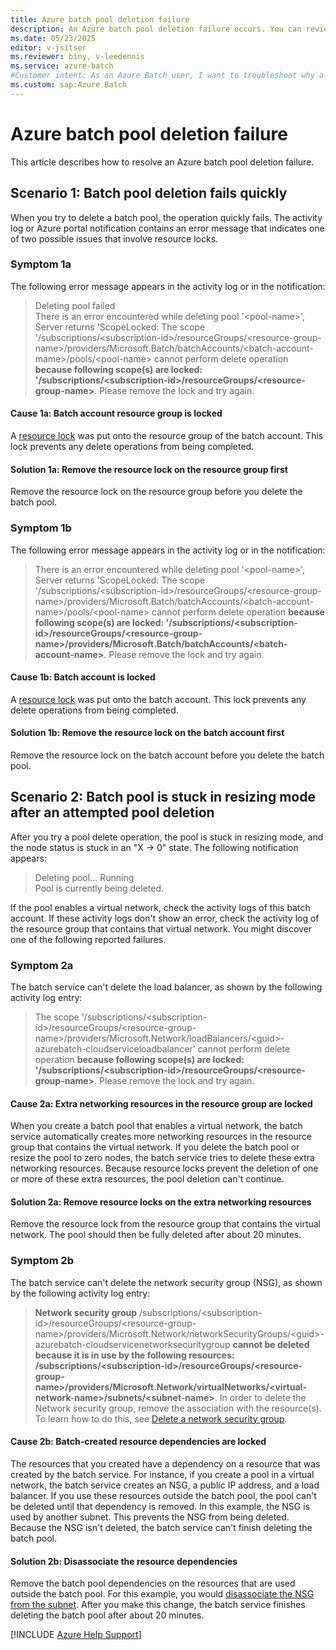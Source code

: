 ```yaml
---
title: Azure batch pool deletion failure
description: An Azure batch pool deletion failure occurs. You can review the symptoms, understand the causes, and apply solutions to this problem.
ms.date: 05/23/2025
editor: v-jsitser
ms.reviewer: biny, v-leedennis
ms.service: azure-batch
#Customer intent: As an Azure Batch user, I want to troubleshoot why a batch pool deletion attempt fails so that I can successfully continue to use the Azure Batch service after I delete a batch pool.
ms.custom: sap:Azure Batch
---
```

# Azure batch pool deletion failure

This article describes how to resolve an Azure batch pool deletion failure.

## Scenario 1: Batch pool deletion fails quickly

When you try to delete a batch pool, the operation quickly fails. The activity log or Azure portal notification contains an error message that indicates one of two possible issues that involve resource locks.

### Symptom 1a

The following error message appears in the activity log or in the notification:

> Deleting pool failed\
> There is an error encountered while deleting pool '\<pool-name>', Server returns 'ScopeLocked: The scope '/subscriptions/\<subscription-id>/resourceGroups/\<resource-group-name>/providers/Microsoft.Batch/batchAccounts/\<batch-account-mame>/pools/\<pool-name> cannot perform delete operation **because following scope(s) are locked: '/subscriptions/\<subscription-id>/resourceGroups/\<resource-group-name>**. Please remove the lock and try again.

#### Cause 1a: Batch account resource group is locked

A [resource lock][res-lock] was put onto the resource group of the batch account. This lock prevents any delete operations from being completed.

#### Solution 1a: Remove the resource lock on the resource group first

Remove the resource lock on the resource group before you delete the batch pool.

### Symptom 1b

The following error message appears in the activity log or in the notification:

> There is an error encountered while deleting pool '\<pool-name>', Server returns 'ScopeLocked: The scope '/subscriptions/\<subscription-id>/resourceGroups/\<resource-group-name>/providers/Microsoft.Batch/batchAccounts/\<batch-account-name>/pools/\<pool-name> cannot perform delete operation **because following scope(s) are locked: '/subscriptions/\<subscription-id>/resourceGroups/\<resource-group-name>/providers/Microsoft.Batch/batchAccounts/\<batch-account-name>**. Please remove the lock and try again.

#### Cause 1b: Batch account is locked

A [resource lock][res-lock] was put onto the batch account. This lock prevents any delete operations from being completed.

#### Solution 1b: Remove the resource lock on the batch account first

Remove the resource lock on the batch account before you delete the batch pool.

## Scenario 2: Batch pool is stuck in resizing mode after an attempted pool deletion

After you try a pool delete operation, the pool is stuck in resizing mode, and the node status is stuck in an "X -> 0" state. The following notification appears:

> Deleting pool... Running\
> Pool is currently being deleted.

If the pool enables a virtual network, check the activity logs of this batch account. If these activity logs don't show an error, check the activity log of the resource group that contains that virtual network. You might discover one of the following reported failures.

### Symptom 2a

The batch service can't delete the load balancer, as shown by the following activity log entry:

> The scope '/subscriptions/\<subscription-id>/resourceGroups/\<resource-group-name>/providers/Microsoft.Network/loadBalancers/\<guid>-azurebatch-cloudserviceloadbalancer' cannot perform delete operation **because following scope(s) are locked: '/subscriptions/\<subscription-id>/resourceGroups/\<resource-group-name>**. Please remove the lock and try again.

#### Cause 2a: Extra networking resources in the resource group are locked

When you create a batch pool that enables a virtual network, the batch service automatically creates more networking resources in the resource group that contains the virtual network. If you delete the batch pool or resize the pool to zero nodes, the batch service tries to delete these extra networking resources. Because resource locks prevent the deletion of one or more of these extra resources, the pool deletion can't continue.

#### Solution 2a: Remove resource locks on the extra networking resources

Remove the resource lock from the resource group that contains the virtual network. The pool should then be fully deleted after about 20 minutes.

### Symptom 2b

The batch service can't delete the network security group (NSG), as shown by the following activity log entry:

> **Network security group** /subscriptions/\<subscription-id>/resourceGroups/\<resource-group-name>/providers/Microsoft.Network/networkSecurityGroups/\<guid>-azurebatch-cloudservicenetworksecuritygroup **cannot be deleted because it is in use by the following resources: /subscriptions/\<subscription-id>/resourceGroups/\<resource-group-name>/providers/Microsoft.Network/virtualNetworks/\<virtual-network-name>/subnets/\<subnet-name>**. In order to delete the Network security group, remove the association with the resource(s). To learn how to do this, see [Delete a network security group](/azure/virtual-network/manage-network-security-group#delete-a-network-security-group).

#### Cause 2b: Batch-created resource dependencies are locked

The resources that you created have a dependency on a resource that was created by the batch service. For instance, if you create a pool in a virtual network, the batch service creates an NSG, a public IP address, and a load balancer. If you use these resources outside the batch pool, the pool can't be deleted until that dependency is removed. In this example, the NSG is used by another subnet. This prevents the NSG from being deleted. Because the NSG isn't deleted, the batch service can't finish deleting the batch pool.

#### Solution 2b: Disassociate the resource dependencies

Remove the batch pool dependencies on the resources that are used outside the batch pool. For this example, you would [disassociate the NSG from the subnet](/azure/virtual-network/manage-network-security-group#associate-or-dissociate-a-network-security-group-to-or-from-a-subnet-or-network-interface). After you make this change, the batch service finishes deleting the batch pool after about 20 minutes.

[!INCLUDE [Azure Help Support](../../../includes/azure-help-support.md)]

[res-lock]: /azure/azure-resource-manager/management/lock-resources
